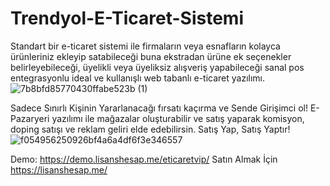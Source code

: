 # Trendyol-E-Ticaret-Sistemi
Standart bir e-ticaret sistemi ile firmaların veya esnafların kolayca ürünleriniz ekleyip satabileceği buna ekstradan ürüne ek seçenekler belirleyebileceği, üyelikli veya üyeliksiz alışveriş yapabileceği sanal pos entegrasyonlu ideal ve kullanışlı web tabanlı e-ticaret yazılımı.
![7b8bfd85770430ffabe523b (1)](https://github.com/user-attachments/assets/e209e2db-112e-4dbf-9d39-88667915b797)

Sadece Sınırlı Kişinin Yararlanacağı fırsatı kaçırma ve Sende Girişimci ol! E-Pazaryeri yazılımı ile mağazalar oluşturabilir ve satış yaparak komisyon, doping satışı ve reklam geliri elde edebilirsin. Satış Yap, Satış Yaptır!
![f054956250926bf4a6a4df6f3e346557](https://github.com/user-attachments/assets/1e51d876-9485-4efe-a66c-5a5c6737353d)

Demo: https://demo.lisanshesap.me/eticaretvip/
Satın Almak İçin https://lisanshesap.me/
